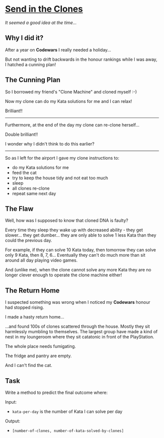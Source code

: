 # [Send in the Clones](https://www.codewars.com/kata/send-in-the-clones "https://www.codewars.com/kata/58ddffda929dfc2cae0000a5")

*It seemed a good idea at the time...*

## Why I did it?

After a year on **Codewars** I really needed a holiday...

But not wanting to drift backwards in the honour rankings while I was away, I hatched a cunning plan!

## The Cunning Plan

So I borrowed my friend's "Clone Machine" and cloned myself :-)

Now my clone can do my Kata solutions for me and I can relax!

Brilliant!!

<hr>

Furthermore, at the end of the day my clone can re-clone herself...

Double brilliant!!

I wonder why I didn't think to do this earlier?

<hr>

So as I left for the airport I gave my clone instructions to:

* do my Kata solutions for me
* feed the cat
* try to keep the house tidy and not eat too much
* sleep
* all clones re-clone
* repeat same next day

## The Flaw

Well, how was I supposed to know that cloned DNA is faulty?


Every time they sleep they wake up with decreased ability - they get slower... they get dumber... they are only able to solve 1 less Kata than they could the previous day.

For example, if they can solve 10 Kata today, then tomorrow they can solve only 9 Kata, then 8, 7, 6... Eventually they can't do much more than sit around all day playing video games.

And (unlike me), when the clone cannot solve any more Kata they are no longer clever enough to operate the clone machine either!

## The Return Home

I suspected something was wrong when I noticed my **Codewars** honour had stopped rising.

I made a hasty return home...

...and found 100s of clones scattered through the house. Mostly they sit harmlessly mumbling to themselves. The largest group have made a kind of nest in my loungeroom where they sit catatonic in front of the PlayStation.

The whole place needs fumigating.

The fridge and pantry are empty.

And I can't find the cat.

## Task

Write a method to predict the final outcome where:

Input:

* `kata-per-day` is the number of Kata I can solve per day

Output:

* ```[number-of-clones, number-of-kata-solved-by-clones]```
